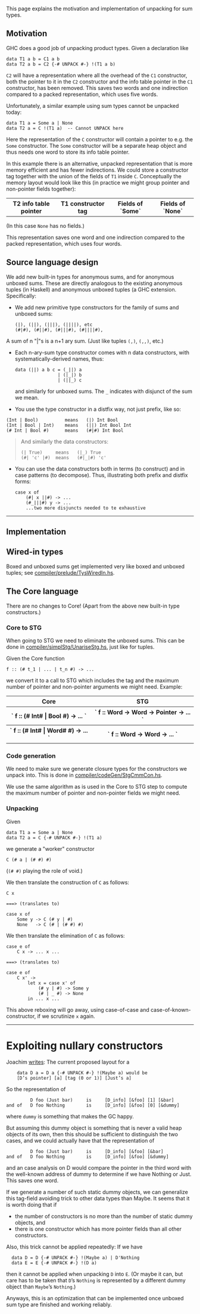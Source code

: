 
This page explains the motivation and implementation of unpacking for sum types.

## Motivation


GHC does a good job of unpacking product types. Given a declaration like

```wiki
data T1 a b = C1 a b
data T2 a b = C2 {-# UNPACK #-} !(T1 a b)
```

`C2` will have a representation where all the overhead of the `C1` constructor, both the pointer to it in the `C2` constructor and the info table pointer in the `C1` constructor, has been removed. This saves two words and one indirection  compared to a packed representation, which uses five words.


Unfortunately, a similar example using sum types cannot be unpacked today:

```wiki
data T1 a = Some a | None
data T2 a = C !(T1 a)  -- Cannot UNPACK here
```


Here the representation of the `C` constructor will contain a pointer to e.g. the `Some` constructor. The `Some` constructor will be a separate heap object and thus needs one word to store its info table pointer.


In this example there is an alternative, unpacked representation that is more memory efficient and has fewer indirections. We could store a constructor tag together with the union of the fields of `T1` inside `C`. Conceptually the memory layout would look like this (in practice we might group pointer and non-pointer fields together):

<table><tr><th> T2 info table pointer </th>
<th> T1 constructor tag </th>
<th> Fields of `Some`</th>
<th> Fields of `None`</th></tr></table>


(In this case `None` has no fields.)


This representation saves one word and one indirection compared to the packed representation, which uses four words.

## Source language design


We add new built-in types for anonymous sums, and for anonymous unboxed sums.  These are directly analogous to the existing anonymous tuples (in Haskell) and anonymous unboxed tuples (a GHC extension.  Specifically:

- We add new primitive type constructors for the family of sums and unboxed sums:

  ```wiki
  (|), (||), (|||), (||||), etc
  (#|#), (#||#), (#|||#), (#||||#),  
  ```


A sum of n "\|"s is a n+1 ary sum.  (Just like tuples `(,)`, `(,,)`, etc.)

- Each n-ary-sum type constructor comes with n data constructors, with systematically-derived names, thus:

  ```wiki
  data (||) a b c = (_||) a
                  | (|_|) b
                  | (||_) c
  ```

  and similarly for unboxed sums.  The `_` indicates with disjunct of the sum we mean.

- You use the type constructor in a distfix way, not just prefix, like so:

```wiki
(Int | Bool)          means   (|) Int Bool
(Int | Bool | Int)    means   (||) Int Bool Int
(# Int | Bool #)      means   (#|#) Int Bool
```

>
> And similarly the data constructors:
>
> ```wiki
> (| True)     means   (|_) True
> (#| 'c' |#)  means   (#|_|#) 'c'
> ```

- You can use the data constructors both in terms (to construct) and in case patterns (to decompose).  Thus, illustrating both prefix and distfix forms:

  ```wiki
  case x of
      (#| x ||#) -> ...
      (#_|||#) y -> ...
      ...two more disjuncts needed to te exhaustive
  ```

---

## Implementation

## Wired-in types


Boxed and unboxed sums get implemented very like boxed and unboxed tuples; see [compiler/prelude/TysWiredIn.hs](/trac/ghc/browser/ghc/compiler/prelude/TysWiredIn.hs).

## The Core language


There are no changes to Core!  (Apart from the above new built-in type constructors.)

### Core to STG


When going to STG we need to eliminate the unboxed sums. This can be done in [compiler/simplStg/UnariseStg.hs](/trac/ghc/browser/ghc/compiler/simplStg/UnariseStg.hs), just like for tuples.


Given the Core function

```wiki
f :: (# t_1 | ... | t_n #) -> ...
```


we convert it to a call to STG which includes the tag and the maximum number of pointer and non-pointer arguments we might need. Example:

<table><tr><th> Core </th>
<th> STG 
</th></tr>
<tr><th>` f :: (# Int# | Bool #) -> ... `</th>
<th>` f :: Word -> Word -> Pointer -> ... `</th></tr>
<tr><th>` f :: (# Int# | Word# #) -> ... `</th>
<th>` f :: Word -> Word -> ... `</th></tr></table>

### Code generation


We need to make sure we generate closure types for the constructors we unpack into. This is done in [compiler/codeGen/StgCmmCon.hs](/trac/ghc/browser/ghc/compiler/codeGen/StgCmmCon.hs).


We use the same algorithm as is used in the Core to STG step to compute the maximum number of pointer and non-pointer fields we might need.

### Unpacking


Given

```wiki
data T1 a = Some a | None
data T2 a = C {-# UNPACK #-} !(T1 a)
```


we generate a "worker" constructor

```wiki
C (# a | (# #) #)
```


(`(# #)` playing the role of void.)


We then translate the construction of `C` as follows:

```wiki
C x

===> (translates to)

case x of
    Some y -> C (# y | #)
    None   -> C (# | (# #) #)
```


We then translate the elimination of `C` as follows:

```wiki
case e of
    C x -> ... x ...

===> (translates to)

case e of
    C x' ->
        let x = case x' of
            (# y | #) -> Some y
            (# | _ #) -> None
        in ... x ...
```


This above reboxing will go away, using case-of-case and case-of-known-constructor, if we scrutinize `x` again.

---

# Exploiting nullary constructors


Joachim [ writes](https://mail.haskell.org/pipermail/ghc-devs/2015-September/009831.html): The current proposed layout for a 

```wiki
    data D a = D a {-# UNPACK #-} !(Maybe a) would be
    [D’s pointer] [a] [tag (0 or 1)] [Just’s a]
```


So the representation of

```wiki
         D foo (Just bar)     is     [D_info] [&foo] [1] [&bar]
and of   D foo Nothing        is     [D_info] [&foo] [0] [&dummy]
```


where `dummy` is something that makes the GC happy.


But assuming this dummy object is something that is never a valid heap objects of its own, then this should be sufficient to distinguish the two cases, and we could actually have that the representation of 

```wiki
         D foo (Just bar)     is     [D_info] [&foo] [&bar]
and of   D foo Nothing        is     [D_info] [&foo] [&dummy]
```


and an case analysis on D would compare the pointer in the third word with the well-known address of dummy to determine if we have Nothing or Just. This saves one word.


If we generate a number of such static dummy objects, we can generalize this tag-field avoiding trick to other data types than Maybe. It seems that it is worth doing that if

- the number of constructors is no more than the number of static dummy objects, and
- there is one constructor which has more pointer fields than all other constructors.


Also, this trick cannot be applied repeatedly: If we have

```wiki
  data D = D {-# UNPACK #-} !(Maybe a) | D'Nothing
  data E = E {-# UNPACK #-} !(D a)
```


then it cannot be applied when unpacking `D` into `E`. (Or maybe it can, but care has to be taken that `D`’s `Nothing` is represented by a different dummy object than `Maybe`’s `Nothing`.)


Anyways, this is an optimization that can be implemented once unboxed sum type are finished and working reliably.

